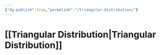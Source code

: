 ```yaml
---
{"dg-publish":true,"permalink":"/triangular-distribution/"}
---
```


# [[Triangular Distribution\|Triangular Distribution]]

